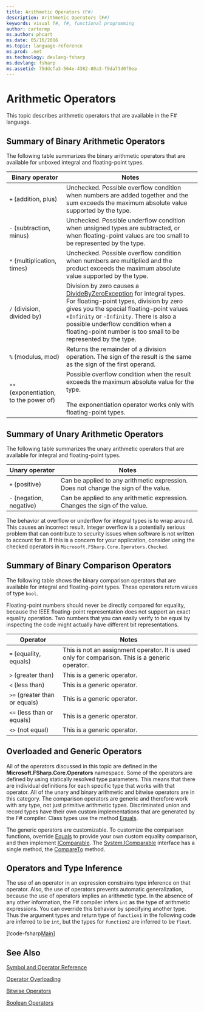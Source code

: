 ```yaml
---
title: Arithmetic Operators (F#)
description: Arithmetic Operators (F#)
keywords: visual f#, f#, functional programming
author: cartermp
ms.author: phcart
ms.date: 05/16/2016
ms.topic: language-reference
ms.prod: .net
ms.technology: devlang-fsharp
ms.devlang: fsharp
ms.assetid: 75ddcfa3-564e-4382-80a3-f9da73d0f0ea 
---
```


# Arithmetic Operators

This topic describes arithmetic operators that are available in the F# language.

## Summary of Binary Arithmetic Operators
The following table summarizes the binary arithmetic operators that are available for unboxed integral and floating-point types.

|Binary operator|Notes|
|---------------|-----|
|`+` (addition, plus)|Unchecked. Possible overflow condition when numbers are added together and the sum exceeds the maximum absolute value supported by the type.|
|`-` (subtraction, minus)|Unchecked. Possible underflow condition when unsigned types are subtracted, or when floating-point values are too small to be represented by the type.|
|`*` (multiplication, times)|Unchecked. Possible overflow condition when numbers are multiplied and the product exceeds the maximum absolute value supported by the type.|
|`/` (division, divided by)|Division by zero causes a [DivideByZeroException](https://msdn.microsoft.com/library/system.dividebyzeroexception.aspx) for integral types. For floating-point types, division by zero gives you the special floating-point values `+Infinity` or `-Infinity`. There is also a possible underflow condition when a floating-point number is too small to be represented by the type.|
|`%` (modulus, mod)|Returns the remainder of a division operation. The sign of the result is the same as the sign of the first operand.|
|`**` (exponentiation, to the power of)|Possible overflow condition when the result exceeds the maximum absolute value for the type.<br /><br />The exponentiation operator works only with floating-point types.|

## Summary of Unary Arithmetic Operators
The following table summarizes the unary arithmetic operators that are available for integral and floating-point types.


|Unary operator|Notes|
|--------------|-----|
|`+` (positive)|Can be applied to any arithmetic expression. Does not change the sign of the value.|
|`-` (negation, negative)|Can be applied to any arithmetic expression. Changes the sign of the value.|
The behavior at overflow or underflow for integral types is to wrap around. This causes an incorrect result. Integer overflow is a potentially serious problem that can contribute to security issues when software is not written to account for it. If this is a concern for your application, consider using the checked operators in `Microsoft.FSharp.Core.Operators.Checked`.


## Summary of Binary Comparison Operators
The following table shows the binary comparison operators that are available for integral and floating-point types. These operators return values of type `bool`.

Floating-point numbers should never be directly compared for equality, because the IEEE floating-point representation does not support an exact equality operation. Two numbers that you can easily verify to be equal by inspecting the code might actually have different bit representations.



|Operator|Notes|
|--------|-----|
|`=` (equality, equals)|This is not an assignment operator. It is used only for comparison. This is a generic operator.|
|`>` (greater than)|This is a generic operator.|
|`<` (less than)|This is a generic operator.|
|`>=` (greater than or equals)|This is a generic operator.|
|`<=` (less than or equals)|This is a generic operator.|
|`<>` (not equal)|This is a generic operator.|

## Overloaded and Generic Operators
All of the operators discussed in this topic are defined in the **Microsoft.FSharp.Core.Operators** namespace. Some of the operators are defined by using statically resolved type parameters. This means that there are individual definitions for each specific type that works with that operator. All of the unary and binary arithmetic and bitwise operators are in this category. The comparison operators are generic and therefore work with any type, not just primitive arithmetic types. Discriminated union and record types have their own custom implementations that are generated by the F# compiler. Class types use the method [Equals](https://msdn.microsoft.com/library/bsc2ak47.aspx).

The generic operators are customizable. To customize the comparison functions, override [Equals](https://msdn.microsoft.com/library/bsc2ak47.aspx) to provide your own custom equality comparison, and then implement [IComparable](https://msdn.microsoft.com/library/system.icomparable.aspx). The [System.IComparable](https://msdn.microsoft.com/library/system.icomparable.aspx) interface has a single method, the [CompareTo](https://msdn.microsoft.com/library/system.icomparable.compareto.aspx) method.


## Operators and Type Inference
The use of an operator in an expression constrains type inference on that operator. Also, the use of operators prevents automatic generalization, because the use of operators implies an arithmetic type. In the absence of any other information, the F# compiler infers `int` as the type of arithmetic expressions. You can override this behavior by specifying another type. Thus the argument types and return type of `function1` in the following code are inferred to be `int`, but the types for `function2` are inferred to be `float`.

[!code-fsharp[Main](../../../../samples/snippets/fsharp/lang-ref-1/snippet3501.fs)]
    
## See Also
[Symbol and Operator Reference](index.md)

[Operator Overloading](../operator-overloading.md)

[Bitwise Operators](bitwise-operators.md)

[Boolean Operators](boolean-operators.md)